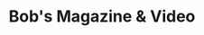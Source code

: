 ---
title: "Bob's Magazine & Video"
url: /salt-lake-city/bobs-magazine-and-video/
shop: newsagent
---